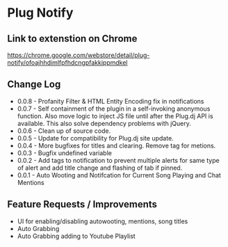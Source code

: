 Plug Notify
===========

## Link to extenstion on Chrome

https://chrome.google.com/webstore/detail/plug-notify/ofoajhhdimlfpfhdcngpfakkippmdkel

## Change Log

* 0.0.8 - Profanity Filter & HTML Entity Encoding fix in notifications
* 0.0.7 - Self containment of the plugin in a self-invoking anonymous function. Also move logic to inject JS file until after the Plug.dj API is available. This also solve dependency problems with jQuery.
* 0.0.6 - Clean up of source code.
* 0.0.5 - Update for compatibility for Plug.dj site update.
* 0.0.4 - More bugfixes for titles and clearing.  Remove tag for metions.
* 0.0.3 - Bugfix undefined variable
* 0.0.2 - Add tags to notification to prevent multiple alerts for same type of alert and add title change and flashing of tab if pinned.
* 0.0.1 - Auto Wooting and Notifcation for Current Song Playing and Chat Mentions

## Feature Requests / Improvements

* UI for enabling/disabling autowooting, mentions, song titles
* Auto Grabbing
* Auto Grabbing adding to Youtube Playlist